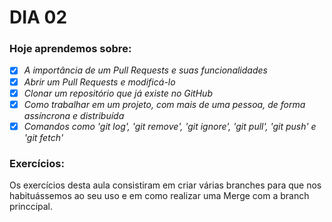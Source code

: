 # DIA 02

### Hoje aprendemos sobre:
- [X] _A importância de um Pull Requests e suas funcionalidades_
- [X] _Abrir um Pull Requests e modificá-lo_
- [X] _Clonar um repositório que já existe no GitHub_
- [X] _Como trabalhar em um projeto, com mais de uma pessoa, de forma assíncrona e distribuída_
- [X] _Comandos como 'git log', 'git remove', 'git ignore', 'git pull', 'git push' e 'git fetch'_

### Exercícios:
Os exercícios desta aula consistiram em criar várias branches para que nos habituássemos ao seu uso e em como realizar uma Merge com a branch princcipal.

